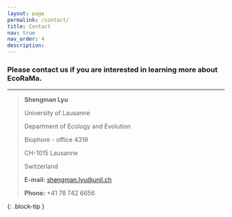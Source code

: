 ```yaml
---
layout: page
permalink: /contact/
title: Contact
nav: true
nav_order: 4
description: 
---
```


<h3> Please contact us if you are interested in learning more about EcoRaMa. </h3>

<hr>

> **Shengman Lyu**
>
> University of Lausanne
> 
> Department of Ecology and Evolution
> 
> Biophore - office 4319
> 
> CH-1015 Lausanne
> 
> Switzerland
>
> 
> **E-mail:** shengman.lyu@unil.ch
> 
> **Phone:** +41 78 742 6656
> 
{: .block-tip }
